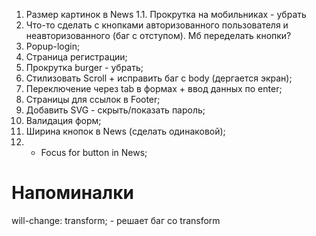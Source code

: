 1. Размер картинок в News
   1.1. Прокрутка на мобильниках - убрать
2. Что-то сделать с кнопками авторизованного пользователя и неавторизованного (баг с отступом). Мб переделать кнопки?
3. Popup-login;
4. Страница регистрации;
5. Прокрутка burger - убрать;
6. Стилизовать Scroll + исправить баг с body (дергается экран);
7. Переключение через tab в формах + ввод данных по enter;
8. Страницы для ссылок в Footer;
9. Добавить SVG - скрыть/показать пароль;
10. Валидация форм;
11. Ширина кнопок в News (сделать одинаковой);
12. - Focus for button in News;

# Напоминалки

will-change: transform; - решает баг со transform

